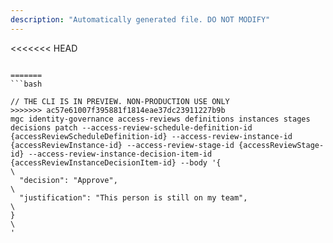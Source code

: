 ```yaml
---
description: "Automatically generated file. DO NOT MODIFY"
---
```


<<<<<<< HEAD
```cli

=======
```bash

// THE CLI IS IN PREVIEW. NON-PRODUCTION USE ONLY
>>>>>>> ac57e61007f395881f1814eae37dc23911227b9b
mgc identity-governance access-reviews definitions instances stages decisions patch --access-review-schedule-definition-id {accessReviewScheduleDefinition-id} --access-review-instance-id {accessReviewInstance-id} --access-review-stage-id {accessReviewStage-id} --access-review-instance-decision-item-id {accessReviewInstanceDecisionItem-id} --body '{\
  "decision": "Approve",\
  "justification": "This person is still on my team",\
}\
'

```